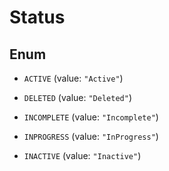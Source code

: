 

# Status

## Enum


* `ACTIVE` (value: `"Active"`)

* `DELETED` (value: `"Deleted"`)

* `INCOMPLETE` (value: `"Incomplete"`)

* `INPROGRESS` (value: `"InProgress"`)

* `INACTIVE` (value: `"Inactive"`)



